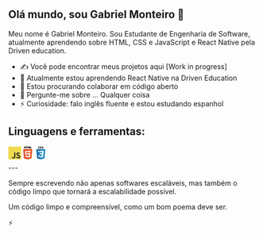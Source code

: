 ## Olá mundo, sou Gabriel Monteiro 👋

Meu nome é Gabriel Monteiro. Sou Estudante de Engenharia de Software, atualmente aprendendo sobre HTML, CSS e JavaScript e React Native pela Driven education.

- ✍ Você pode encontrar meus projetos aqui [Work in progress]
- 🌱 Atualmente estou aprendendo React Native na Driven Education
- 👯 Estou procurando colaborar em código aberto
- 💬 Pergunte-me sobre ... Qualquer coisa
- ⚡ Curiosidade: falo inglês fluente e estou estudando espanhol

## Linguagens e ferramentas:

<img align="left" alt="JavaScript" width="26px" src="https://raw.githubusercontent.com/github/explore/80688e429a7d4ef2fca1e82350fe8e3517d3494d/topics/javascript/javascript.png" />

<img align="left" alt="HTML5" width="26px" src="https://raw.githubusercontent.com/github/explore/80688e429a7d4ef2fca1e82350fe8e3517d3494d/topics/html/html.png" />

<img align="left" alt="CSS3" width="26px" src="https://raw.githubusercontent.com/github/explore/80688e429a7d4ef2fca1e82350fe8e3517d3494d/topics/css/css.png" />

<br />
<br />
---

Sempre escrevendo não apenas softwares escaláveis, mas também o código limpo que tornará a escalabilidade possível.

Um código limpo e compreensível, como um bom poema deve ser.

⚡



